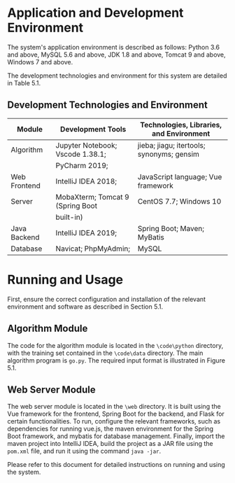 #  Application and Development Environment

The system's application environment is described as follows: Python 3.6 and above, MySQL 5.6 and above, JDK 1.8 and above, Tomcat 9 and above, Windows 7 and above.

The development technologies and environment for this system are detailed in Table 5.1.

##  Development Technologies and Environment

| Module       | Development Tools               | Technologies, Libraries, and Environment                         |
|--------------|---------------------------------|-----------------------------------------------------------------|
| Algorithm    | Jupyter Notebook; Vscode 1.38.1; | jieba; jiagu; itertools; synonyms; gensim                        |
|              | PyCharm 2019;                   |                                                                 |
| Web Frontend | IntelliJ IDEA 2018;              | JavaScript language; Vue framework                               |
| Server       | MobaXterm; Tomcat 9 (Spring Boot | CentOS 7.7; Windows 10                                           |
|              | built-in)                        |                                                                 |
| Java Backend | IntelliJ IDEA 2019;               | Spring Boot; Maven; MyBatis                                      |
| Database     | Navicat; PhpMyAdmin;              | MySQL                                                           |

#  Running and Usage

First, ensure the correct configuration and installation of the relevant environment and software as described in Section 5.1.

## Algorithm Module

The code for the algorithm module is located in the `\code\python` directory, with the training set contained in the `\code\data` directory. The main algorithm program is `go.py`. The required input format is illustrated in Figure 5.1.


## Web Server Module

The web server module is located in the `\web` directory. It is built using the Vue framework for the frontend, Spring Boot for the backend, and Flask for certain functionalities. To run, configure the relevant frameworks, such as dependencies for running vue.js, the maven environment for the Spring Boot framework, and mybatis for database management. Finally, import the maven project into IntelliJ IDEA, build the project as a JAR file using the `pom.xml` file, and run it using the command `java -jar`.

Please refer to this document for detailed instructions on running and using the system.
